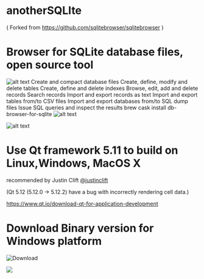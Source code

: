 # anotherSQLIte
( Forked from https://github.com/sqlitebrowser/sqlitebrowser )
# Browser for SQLite database files, open source tool 
![alt text](https://github.com/srgank/anotherSQLIte/blob/master/images/pic1.png)
Create and compact database files
Create, define, modify and delete tables
Create, define and delete indexes
Browse, edit, add and delete records
Search records
Import and export records as text
Import and export tables from/to CSV files
Import and export databases from/to SQL dump files
Issue SQL queries and inspect the results
brew cask install db-browser-for-sqlite
![alt text](https://github.com/srgank/anotherSQLIte/blob/master/images/pic2.png)


![alt text](https://github.com/srgank/anotherSQLIte/blob/master/images/pic3.png)


# Use Qt framework 5.11 to build on Linux,Windows, MacOS X 
recommended by Justin Clift [@justinclift](https://github.com/justinclift)

(Qt 5.12 (5.12.0 → 5.12.2) have a bug with incorrectly rendering cell data.)

https://www.qt.io/download-qt-for-application-development


# Download Binary version for Windows platform 
![Download](https://github.com/srgank/anotherSQLIte/releases)


[![](https://www.paypalobjects.com/en_US/i/btn/btn_donateCC_LG.gif)](https://www.paypal.com/cgi-bin/webscr?cmd=_donations&business=CUHS93YH9FJ9S&currency_code=USD&source=url)

